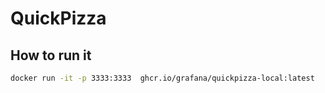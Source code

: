 # QuickPizza

## How to run it

```bash
docker run -it -p 3333:3333  ghcr.io/grafana/quickpizza-local:latest
```